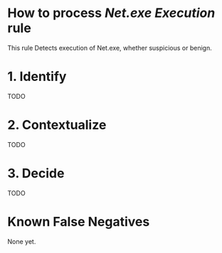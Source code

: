# How to process *Net.exe Execution* rule
This rule Detects execution of Net.exe, whether suspicious or benign.

# 1. Identify
TODO

# 2. Contextualize
TODO

# 3. Decide
TODO

# Known False Negatives
None yet.
